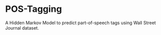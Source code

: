# POS-Tagging
A Hidden Markov Model to predict part-of-speech tags using Wall Street Journal dataset.
